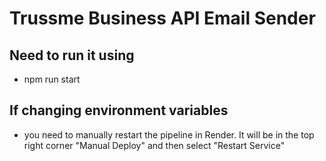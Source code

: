 # Trussme Business API Email Sender
## Need to run it using 
- npm run start

## If changing environment variables
- you need to manually restart the pipeline in Render.
It will be in the top right corner "Manual Deploy" and then select "Restart Service" 

